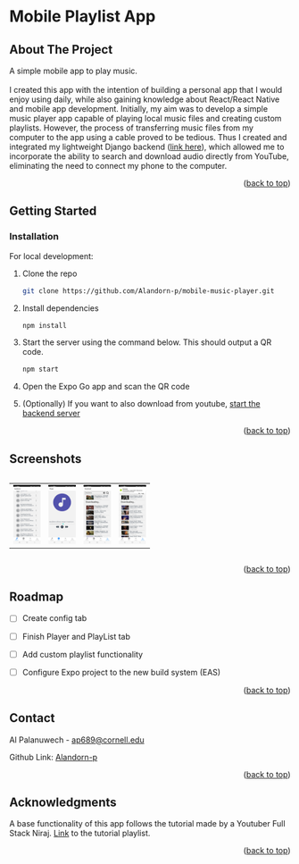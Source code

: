<!-- Improved compatibility of back to top link: See: https://github.com/othneildrew/Best-README-Template/pull/73 -->
<a name="readme-top"></a>
<!--
*** Thanks for checking out the Best-README-Template. If you have a suggestion
*** that would make this better, please fork the repo and create a pull request
*** or simply open an issue with the tag "enhancement".
*** Don't forget to give the project a star!
*** Thanks again! Now go create something AMAZING! :D
-->



<!-- PROJECT SHIELDS -->
<!--
*** I'm using markdown "reference style" links for readability.
*** Reference links are enclosed in brackets [ ] instead of parentheses ( ).
*** See the bottom of this document for the declaration of the reference variables
*** for contributors-url, forks-url, etc. This is an optional, concise syntax you may use.
*** https://www.markdownguide.org/basic-syntax/#reference-style-links

[![Contributors][contributors-shield]][contributors-url]
[![Forks][forks-shield]][forks-url]
[![Stargazers][stars-shield]][stars-url]
[![Issues][issues-shield]][issues-url]
[![MIT License][license-shield]][license-url]
[![LinkedIn][linkedin-shield]][linkedin-url]
-->


<!-- PROJECT LOGO 
<br />
<div align="center">
  <a href="https://github.com/github_username/repo_name">
    <img src="images/logo.png" alt="Logo" width="80" height="80">
  </a>
-->
<h1>Mobile Playlist App</h1>

<!--   <p align="center">
    project_description
    <br />
    <a href="https://github.com/github_username/repo_name"><strong>Explore the docs »</strong></a>
    <br />
    <br />
    <a href="https://github.com/github_username/repo_name">View Demo</a>
    ·
    <a href="https://github.com/github_username/repo_name/issues">Report Bug</a>
    ·
    <a href="https://github.com/github_username/repo_name/issues">Request Feature</a>
  </p> -->
</div>



<!-- TABLE OF CONTENTS -->

<!-- <details>
  <summary>Table of Contents</summary>
  <ol>
    <li>
      <a href="#about-the-project">About The Project</a>
      <ul>
        <li><a href="#built-with">Built With</a></li>
      </ul>
    </li>
    <li>
      <a href="#getting-started">Getting Started</a>
      <ul>
        <li><a href="#prerequisites">Prerequisites</a></li>
        <li><a href="#installation">Installation</a></li>
      </ul>
    </li>
    <li><a href="#usage">Usage</a></li>
    <li><a href="#roadmap">Roadmap</a></li>
    <li><a href="#contributing">Contributing</a></li>
    <li><a href="#license">License</a></li>
    <li><a href="#contact">Contact</a></li>
    <li><a href="#acknowledgments">Acknowledgments</a></li>
  </ol>
</details> -->



<!-- ABOUT THE PROJECT -->
## About The Project

<!-- [![Product Name Screen Shot][product-screenshot]](https://example.com) -->

A simple mobile app to play music.
<br><br>
I created this app with the intention of building a personal app that I would enjoy using daily, 
while also gaining knowledge about React/React Native and mobile app development. Initially, my aim was to develop a 
simple music player app capable of playing local music files and creating custom playlists. However, the
process of transferring music files from my computer to the app using a cable proved to be tedious. 
Thus I created and integrated my lightweight Django backend ([link here](https://github.com/Alandorn-p/music_backend.git)), which allowed me to incorporate the ability to search and download audio directly from YouTube, eliminating the need to connect my phone to the computer.


<p align="right">(<a href="#readme-top">back to top</a>)</p>




<!-- GETTING STARTED -->
## Getting Started

### Installation
For local development:
1. Clone the repo
   ```sh
   git clone https://github.com/Alandorn-p/mobile-music-player.git
   ```
2. Install dependencies
   ```sh
   npm install
   ```
3. Start the server using the command below. This should output a QR code.
   ```sh
   npm start
   ```
4. Open the Expo Go app and scan the QR code

5. (Optionally) If you want to also download from youtube,  [start the backend server](https://github.com/Alandorn-p/music_backend.git)
   


<p align="right">(<a href="#readme-top">back to top</a>)</p>



<!-- USAGE EXAMPLES -->
## Screenshots

<!-- ![My Image](images/audiolist.jpg)

![My Image](images/player.jpg)

![My Image](images/download.jpg)

![My Image](images/download_finish.jpg)
 -->
<!-- 
<table>
  <tr>
    <td> <img src="images/audiolist.jpg"  ></td>
    <td><img src="images/player.jpg" align="right" ></td>
  </tr>
  <tr>
    <td> <img src="images/download.jpg"  ></td>
    <td><img src="images/download_finish.jpg" ></td>
  </tr>
</table> -->


<div style="width: 50%; display: flex; justify-content: center;">
<table cellspacing="0" cellpadding="0" border="0" >
    <tr>
        <td style="text-align: center;">
            <img src="images/audiolist.jpg" alt="" />
        </td>
        <td style="text-align: center;">
            <img src="images/player.jpg" alt="" />
        </td>
        <td style="text-align: center;">
            <img src="images/download.jpg" alt="" />
        </td>
        <td style="text-align: center;">
            <img src="images/download_finish.jpg" alt="" />
        </td>
    </tr>
</table>
</div>






<p align="right">(<a href="#readme-top">back to top</a>)</p>



<!-- ROADMAP -->
## Roadmap

- [ ] Create config tab
- [ ] Finish Player and PlayList tab
- [ ] Add custom playlist functionality
- [ ] Configure Expo project to the new build system (EAS)



<p align="right">(<a href="#readme-top">back to top</a>)</p>


<!-- CONTACT -->
## Contact

Al Palanuwech -  ap689@cornell.edu

Github Link: [Alandorn-p](https://github.com/Alandorn-p)

<p align="right">(<a href="#readme-top">back to top</a>)</p>



<!-- ACKNOWLEDGMENTS -->
## Acknowledgments
A base functionality of this app follows the tutorial made by a Youtuber Full Stack Niraj. [Link](https://www.youtube.com/watch?v=zVUWdppGom8&list=PLaAoUJDWH9Wqatfwa4SEfyFevrl8QefcN&index=1&ab_channel=FullStackNiraj) to the tutorial playlist.

<p align="right">(<a href="#readme-top">back to top</a>)</p>





<!-- MARKDOWN LINKS & IMAGES -->
<!-- https://www.markdownguide.org/basic-syntax/#reference-style-links -->
[contributors-shield]: https://img.shields.io/github/contributors/github_username/repo_name.svg?style=for-the-badge
[contributors-url]: https://github.com/github_username/repo_name/graphs/contributors
[forks-shield]: https://img.shields.io/github/forks/github_username/repo_name.svg?style=for-the-badge
[forks-url]: https://github.com/github_username/repo_name/network/members
[stars-shield]: https://img.shields.io/github/stars/github_username/repo_name.svg?style=for-the-badge
[stars-url]: https://github.com/github_username/repo_name/stargazers
[issues-shield]: https://img.shields.io/github/issues/github_username/repo_name.svg?style=for-the-badge
[issues-url]: https://github.com/github_username/repo_name/issues
[license-shield]: https://img.shields.io/github/license/github_username/repo_name.svg?style=for-the-badge
[license-url]: https://github.com/github_username/repo_name/blob/master/LICENSE.txt
[linkedin-shield]: https://img.shields.io/badge/-LinkedIn-black.svg?style=for-the-badge&logo=linkedin&colorB=555
[linkedin-url]: https://linkedin.com/in/linkedin_username
[product-screenshot]: images/screenshot.png
[Next.js]: https://img.shields.io/badge/next.js-000000?style=for-the-badge&logo=nextdotjs&logoColor=white
[Next-url]: https://nextjs.org/
[React.js]: https://img.shields.io/badge/React-20232A?style=for-the-badge&logo=react&logoColor=61DAFB
[React-url]: https://reactjs.org/
[Vue.js]: https://img.shields.io/badge/Vue.js-35495E?style=for-the-badge&logo=vuedotjs&logoColor=4FC08D
[Vue-url]: https://vuejs.org/
[Angular.io]: https://img.shields.io/badge/Angular-DD0031?style=for-the-badge&logo=angular&logoColor=white
[Angular-url]: https://angular.io/
[Svelte.dev]: https://img.shields.io/badge/Svelte-4A4A55?style=for-the-badge&logo=svelte&logoColor=FF3E00
[Svelte-url]: https://svelte.dev/
[Laravel.com]: https://img.shields.io/badge/Laravel-FF2D20?style=for-the-badge&logo=laravel&logoColor=white
[Laravel-url]: https://laravel.com
[Bootstrap.com]: https://img.shields.io/badge/Bootstrap-563D7C?style=for-the-badge&logo=bootstrap&logoColor=white
[Bootstrap-url]: https://getbootstrap.com
[JQuery.com]: https://img.shields.io/badge/jQuery-0769AD?style=for-the-badge&logo=jquery&logoColor=white
[JQuery-url]: https://jquery.com 
